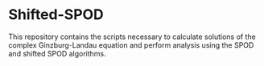 # Shifted-SPOD

This repository contains the scripts necessary to calculate solutions of the complex Ginzburg-Landau equation and perform analysis using the SPOD and shifted SPOD algorithms.
